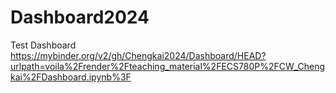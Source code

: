 # Dashboard2024
Test Dashboard
https://mybinder.org/v2/gh/Chengkai2024/Dashboard/HEAD?urlpath=voila%2Frender%2Fteaching_material%2FECS780P%2FCW_Chengkai%2FDashboard.ipynb%3F
